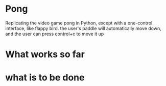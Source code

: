 # Pong
Replicating the video game pong in Python, except with a one-control interface, like flappy bird. the user's paddle will automatically move down, and the user can press control+c to move it up
# What works so far
# what is to be done
